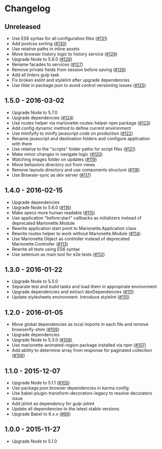 # Changelog

## Unreleased
- Use ES6 syntax for all configuration files
([#131](https://github.com/fs/backbone-base/pull/131))
- Add postcss sorting
([#130](https://github.com/fs/backbone-base/pull/130))
- Use relative paths in inline assets
- Move browser history logic to history service
([#129](https://github.com/fs/backbone-base/pull/129))
- Upgrade Node to 5.8.0
([#128](https://github.com/fs/backbone-base/pull/128))
- Rename facades to services
([#127](https://github.com/fs/backbone-base/pull/127))
- Remove private fields from session before saving
([#126](https://github.com/fs/backbone-base/pull/126))
- Add all linters gulp task
- Fix broken eslint and stylelint after upgrade dependencies
- Use tilde in package.json to avoid control versioning issues
([#125](https://github.com/fs/backbone-base/pull/125))

## 1.5.0 - 2016-03-02
- Upgrade Node to 5.7.0
- Upgrade dependencies
([#124](https://github.com/fs/backbone-base/pull/124))
- Use routes helper via marionette-routes-helper npm package
([#123](https://github.com/fs/backbone-base/pull/123))
- Add config dynamic method to define current environment
- Use minifyify to minify javascript code on production
([#122](https://github.com/fs/backbone-base/pull/122))
- Rename javascript and destination folders and configure application with them
- Use relative to the "scripts" folder paths for script files
([#121](https://github.com/fs/backbone-base/pull/121))
- Make minor changes in navigate logic
([#120](https://github.com/fs/backbone-base/pull/120))
- Watching images folder on updates
([#119](https://github.com/fs/backbone-base/pull/119))
- Move behaviors directory out from views
- Remove layouts directory and use components structure
([#118](https://github.com/fs/backbone-base/pull/118))
- Use Browser-sync as dev server
([#117](https://github.com/fs/backbone-base/pull/117))

## 1.4.0 - 2016-02-15
- Upgrade dependencies
- Upgrade Node to 5.6.0
([#116](https://github.com/fs/backbone-base/pull/116))
- Make specs more human readable
([#115](https://github.com/fs/backbone-base/pull/115))
- Use application "before:start" callbacks as initializers instead of deprecated Marionette.Module
- Rewrite application start point to Marionette.Application class
- Rewrite routes helper to work without Marionette.Module
([#114](https://github.com/fs/backbone-base/pull/114))
- Use Marionette.Object as controller instead of deprecated Marionette.Controller
([#113](https://github.com/fs/backbone-base/pull/113))
- Rewrite all tests using ES6 syntax
- Use selenium as main tool for e2e tests
([#112](https://github.com/fs/backbone-base/pull/112))

## 1.3.0 - 2016-01-22
- Upgrade Node to 5.5.0
- Separate test and build tasks and load them in appropirate environment
- Upgrade dependencies and extract devDependencies
([#111](https://github.com/fs/backbone-base/pull/111))
- Update stylesheets environment. Introduce stylelint
([#110](https://github.com/fs/backbone-base/pull/110))

## 1.2.0 - 2016-01-05
- Move global dependencies as local imports in each file and remove browserify-shim
([#109](https://github.com/fs/backbone-base/pull/109))
- Upgrade dependencies
- Upgrade Node to 5.3.0
([#108](https://github.com/fs/backbone-base/pull/108))
- Use marionette-animated-region package installed via npm
([#107](https://github.com/fs/backbone-base/pull/107))
- Add ability to determine array from response for paginated collection
([#106](https://github.com/fs/backbone-base/pull/106))

## 1.1.0 - 2015-12-07
- Upgrade Node to 5.1.1
([#105](https://github.com/fs/backbone-base/pull/105))
- Use package.json browser dependencies in karma config
- Use babel-plugin-transform-decorators-legacy to resolve decorators issue
- Add jshint as dependency for gulp-jshint
- Update all dependencies to the latest stable versions
- Upgrade Babel to 6.x.x
([#99](https://github.com/fs/backbone-base/pull/99))

## 1.0.0 - 2015-11-27
- Upgrade Node to 5.1.0
